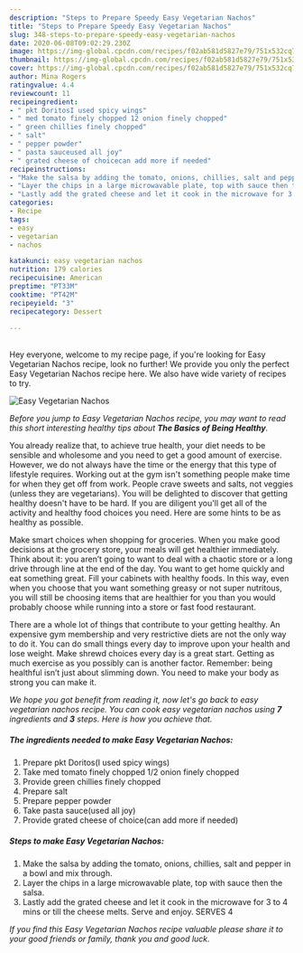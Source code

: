 ```yaml
---
description: "Steps to Prepare Speedy Easy Vegetarian Nachos"
title: "Steps to Prepare Speedy Easy Vegetarian Nachos"
slug: 348-steps-to-prepare-speedy-easy-vegetarian-nachos
date: 2020-06-08T09:02:29.230Z
image: https://img-global.cpcdn.com/recipes/f02ab581d5827e79/751x532cq70/easy-vegetarian-nachos-recipe-main-photo.jpg
thumbnail: https://img-global.cpcdn.com/recipes/f02ab581d5827e79/751x532cq70/easy-vegetarian-nachos-recipe-main-photo.jpg
cover: https://img-global.cpcdn.com/recipes/f02ab581d5827e79/751x532cq70/easy-vegetarian-nachos-recipe-main-photo.jpg
author: Mina Rogers
ratingvalue: 4.4
reviewcount: 11
recipeingredient:
- " pkt DoritosI used spicy wings"
- " med tomato finely chopped 12 onion finely chopped"
- " green chillies finely chopped"
- " salt"
- " pepper powder"
- " pasta sauceused all joy"
- " grated cheese of choicecan add more if needed"
recipeinstructions:
- "Make the salsa by adding the tomato, onions, chillies, salt and pepper in a bowl and mix through."
- "Layer the chips in a large microwavable plate, top with sauce then the salsa."
- "Lastly add the grated cheese and let it cook in the microwave for 3 to 4 mins or till the cheese melts. Serve and enjoy. SERVES 4"
categories:
- Recipe
tags:
- easy
- vegetarian
- nachos

katakunci: easy vegetarian nachos 
nutrition: 179 calories
recipecuisine: American
preptime: "PT33M"
cooktime: "PT42M"
recipeyield: "3"
recipecategory: Dessert

---
```

<br>
Hey everyone, welcome to my recipe page, if you're looking for Easy Vegetarian Nachos recipe, look no further! We provide you only the perfect Easy Vegetarian Nachos recipe here. We also have wide variety of recipes to try.
<br>


![Easy Vegetarian Nachos](https://img-global.cpcdn.com/recipes/f02ab581d5827e79/751x532cq70/easy-vegetarian-nachos-recipe-main-photo.jpg)

<i>Before you jump to Easy Vegetarian Nachos recipe, you may want to read this short interesting healthy tips about <strong>The Basics of Being Healthy</strong>.</i>

You already realize that, to achieve true health, your diet needs to be sensible and wholesome and you need to get a good amount of exercise. However, we do not always have the time or the energy that this type of lifestyle requires. Working out at the gym isn't something people make time for when they get off from work. People crave sweets and salts, not veggies (unless they are vegetarians). You will be delighted to discover that getting healthy doesn't have to be hard. If you are diligent you'll get all of the activity and healthy food choices you need. Here are some hints to be as healthy as possible.

Make smart choices when shopping for groceries. When you make good decisions at the grocery store, your meals will get healthier immediately. Think about it: you aren’t going to want to deal with a chaotic store or a long drive through line at the end of the day. You want to get home quickly and eat something great. Fill your cabinets with healthy foods. In this way, even when you choose that you want something greasy or not super nutritous, you will still be choosing items that are healthier for you than you would probably choose while running into a store or fast food restaurant.

There are a whole lot of things that contribute to your getting healthy. An expensive gym membership and very restrictive diets are not the only way to do it. You can do small things every day to improve upon your health and lose weight. Make shrewd choices every day is a great start. Getting as much exercise as you possibly can is another factor. Remember: being healthful isn’t just about slimming down. You need to make your body as strong you can make it. 


<i>We hope you got benefit from reading it, now let's go back to easy vegetarian nachos recipe. You can cook easy vegetarian nachos using <strong>7</strong> ingredients and <strong>3</strong> steps. Here is how you achieve that.
</i>

##### The ingredients needed to make Easy Vegetarian Nachos:

1. Prepare  pkt Doritos(I used spicy wings)
1. Take  med tomato finely chopped 1/2 onion finely chopped
1. Provide  green chillies finely chopped
1. Prepare  salt
1. Prepare  pepper powder
1. Take  pasta sauce(used all joy)
1. Provide  grated cheese of choice(can add more if needed)


##### Steps to make Easy Vegetarian Nachos:

1. Make the salsa by adding the tomato, onions, chillies, salt and pepper in a bowl and mix through.
1. Layer the chips in a large microwavable plate, top with sauce then the salsa.
1. Lastly add the grated cheese and let it cook in the microwave for 3 to 4 mins or till the cheese melts. Serve and enjoy. SERVES 4


<i>If you find this Easy Vegetarian Nachos recipe valuable please share it to your good friends or family, thank you and good luck.</i>
